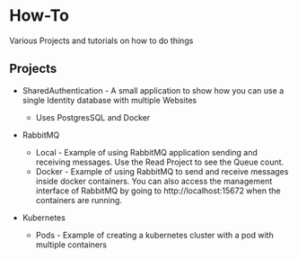 # How-To
Various Projects and tutorials on how to do things


## Projects

* SharedAuthentication - A small application to show how you can use a single Identity database with multiple Websites
  * Uses PostgresSQL and Docker
  
* RabbitMQ
    * Local - Example of using RabbitMQ application sending and receiving messages. Use the Read Project to see the Queue count.
    * Docker - Example of using RabbitMQ to send and receive messages inside docker containers. You can also access the management interface of RabbitMQ by going to http://localhost:15672 when the containers are running.

* Kubernetes
    * Pods - Example of creating a kubernetes cluster with a pod with multiple containers